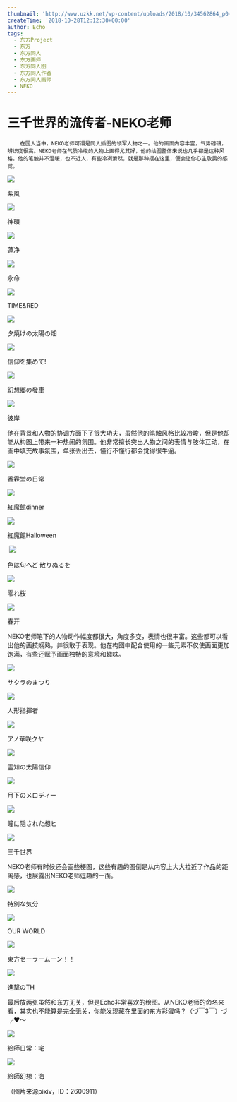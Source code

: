 ```yaml
---
thumbnail: 'http://www.uzkk.net/wp-content/uploads/2018/10/34562864_p0-825x510.jpg'
createTime: '2018-10-28T12:12:30+00:00'
author: Echo
tags:
  - 东方Project
  - 东方
  - 东方同人
  - 东方画师
  - 东方同人图
  - 东方同人作者
  - 东方同人画师
  - NEKO
---
```


# 三千世界的流传者-NEKO老师

		在国人当中，NEKO老师可谓是同人插图的领军人物之一。他的画面内容丰富，气势磅礴，辨识度很高。NEKO老师在气质冷峻的人物上画得尤其好，他的绘图整体来说也几乎都是这种风格。他的笔触并不温暖，也不近人，有些冷冽萧然，就是那种摆在这里，便会让你心生敬畏的感觉。

![](http://www.uzkk.net/wp-content/uploads/2018/10/28123130_p0-1024x620.jpg)

紫風

![](http://www.uzkk.net/wp-content/uploads/2018/10/28471296_p0-1024x596.jpg)

神碩

![](http://www.uzkk.net/wp-content/uploads/2018/10/31716552_p0-1024x620.jpg)

蓮净

![](http://www.uzkk.net/wp-content/uploads/2018/10/30537439_p0-1024x620.jpg)

永命

![](http://www.uzkk.net/wp-content/uploads/2018/10/33316516_p0-1024x697.jpg)

TIME&RED

![](http://www.uzkk.net/wp-content/uploads/2018/10/27763069_p0-1024x485.jpg)

夕焼けの太陽の畑

![](http://www.uzkk.net/wp-content/uploads/2018/10/27086224_p0-1-1024x627.jpg)

信仰を集めて!

![](http://www.uzkk.net/wp-content/uploads/2018/10/33952191_p0-1024x478.jpg)

幻想郷の發車

![](http://www.uzkk.net/wp-content/uploads/2018/10/32197352_p0-1024x657.jpg)

彼岸

他在背景和人物的协调方面下了很大功夫，虽然他的笔触风格比较冷峻，但是他却能从构图上带来一种热闹的氛围。他非常擅长突出人物之间的表情与肢体互动，在画中填充故事氛围，单张丢出去，懂行不懂行都会觉得很牛逼。

![](http://www.uzkk.net/wp-content/uploads/2018/10/42655610_p0-1.jpg)

香霖堂の日常

![](http://www.uzkk.net/wp-content/uploads/2018/10/34683993_p0-1024x541.jpg)

紅魔館dinner

![](http://www.uzkk.net/wp-content/uploads/2018/10/39438115-1024x724.png)

紅魔館Halloween

 ![](http://www.uzkk.net/wp-content/uploads/2018/10/47004232_p0-1-1024x512.jpg)

色は匂へど 散りぬるを

![](http://www.uzkk.net/wp-content/uploads/2018/10/47042374_p0-1024x506.jpg)

零れ桜

![](http://www.uzkk.net/wp-content/uploads/2018/10/39466487-1024x512.png)

春开

NEKO老师笔下的人物动作幅度都很大，角度多变，表情也很丰富。这些都可以看出他的画技娴熟，并很敢于表现。他在构图中配合使用的一些元素不仅使画面更加饱满，有些还赋予画面独特的意境和趣味。

![](http://www.uzkk.net/wp-content/uploads/2018/10/34871530_p0-1-1024x576.jpg)

サクラのまつり

![](http://www.uzkk.net/wp-content/uploads/2018/10/34562864_p0-1024x605.jpg)

人形指揮者

![](http://www.uzkk.net/wp-content/uploads/2018/10/35872256_p0-725x1024.jpg)

アノ華咲クヤ

![](http://www.uzkk.net/wp-content/uploads/2018/10/55592344_p0-724x1024.jpg)

霊知の太陽信仰

![](http://www.uzkk.net/wp-content/uploads/2018/10/38047797_p0-1024x561.jpg)

月下のメロディー

![](http://www.uzkk.net/wp-content/uploads/2018/10/54215325_p0-1024x655.jpg)

瞳に隠された想ヒ

![](http://www.uzkk.net/wp-content/uploads/2018/10/37485215_p0-789x1024.jpg)

三千世界

NEKO老师有时候还会画些梗图，这些有趣的图倒是从内容上大大拉近了作品的距离感，也展露出NEKO老师逗趣的一面。

![](http://www.uzkk.net/wp-content/uploads/2018/10/41579339_p0-1024x618.jpg)

特別な気分

![](http://www.uzkk.net/wp-content/uploads/2018/10/35038387_p0-1024x682.jpg)

OUR WORLD

![](http://www.uzkk.net/wp-content/uploads/2018/10/44786731_p0-1024x493.jpg)

東方セーラームーン！！

![](http://www.uzkk.net/wp-content/uploads/2018/10/36063215_p0-1024x334.jpg)

進撃のTH

最后放两张虽然和东方无关，但是Echo非常喜欢的绘图。从NEKO老师的命名来看，其实也不能算是完全无关，你能发现藏在里面的东方彩蛋吗？（づ￣3￣）づ╭❤～

![](http://www.uzkk.net/wp-content/uploads/2018/10/31565469_p0-1024x512.jpg)

絵師日常：宅

![](http://www.uzkk.net/wp-content/uploads/2018/10/31491291_p0-1024x576.jpg)

絵師幻想：海

（图片来源pixiv，ID：2600911）
